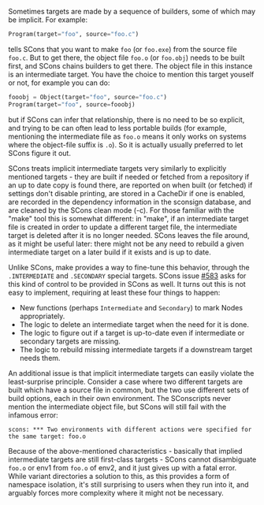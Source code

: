 Sometimes targets are made by a sequence of builders, some of which may be implicit. For example:

```python
Program(target="foo", source="foo.c")
```

tells SCons that you want to make `foo` (or `foo.exe`) from the source file `foo.c`. But to get there, the object file `foo.o` (or `foo.obj`) needs to be built first, and SCons chains builders to get there. The object file in this instance is an intermediate target. You have the choice to mention this target youself or not, for example you can do:

```python
fooobj = Object(target="foo", source="foo.c")
Program(target="foo", source=fooobj)
```

but if SCons can infer that relationship, there is no need to be so explicit, and trying to be can often lead to less portable builds (for example, mentioning the intermediate file as `foo.o` means it only works on systems where the object-file suffix is `.o`). So it is actually usually preferred to let SCons figure it out.

SCons treats implicit intermediate targets very similarly to explicitly mentioned targets - they are built if needed or fetched from a repository if an up to date copy is found there, are reported on when built (or fetched) if settings don't disable printing, are stored in a CacheDir if one is enabled, are recorded in the dependency information in the sconsign database, and are cleaned by the SCons clean mode (-c).  For those familiar with the "make" tool this is somewhat different: in "make", if an intermediate target file is created in order to update a different target file, the intermediate target is deleted after it is no longer needed. SCons leaves the file around, as it might be useful later: there might not be any need to rebuild a given intermediate target on a later build if it exists and is up to date.

Unlike SCons, make provides a way to fine-tune this behavior, through the `.INTERMEDIATE` and `.SECONDARY` special targets. SCons issue [#583](/SCons/scons/issues/583) asks for this kind of control to be provided in SCons as well. It turns out this is not easy to implement, requiring at least these four things to happen:

* New functions (perhaps `Intermediate` and `Secondary`) to mark Nodes appropriately.
* The logic to delete an intermediate target when the need for it is done.
* The logic to figure out if a target is up-to-date even if intermediate or secondary targets are missing.
* The logic to rebuild missing intermediate targets if a downstream target needs them.

An additional issue is that implicit intermediate targets can easily violate the least-surprise principle.  Consider a case where two different targets are built which have a source file in common, but the two use different sets of build options, each in their own environment. The SConscripts never mention the intermediate object file, but SCons will still fail with the infamous error:
```
scons: *** Two environments with different actions were specified for the same target: foo.o
```
Because of the above-mentioned characteristics - basically that implied intermediate targets are still first-class targets - SCons cannot disambiguate `foo.o` or env1 from `foo.o` of env2, and it just gives up with a fatal error.  While variant directories a solution to this, as this provides a form of namespace isolation, it's still surprising to users when they run into it, and arguably forces more complexity where it might not be necessary.
